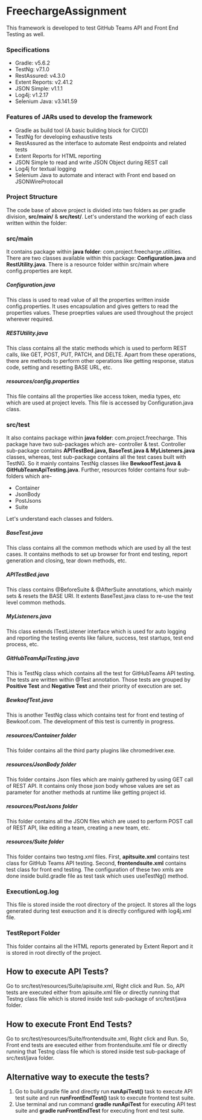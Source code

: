 # FreechargeAssignment
This framework is developed to test GitHub Teams API and Front End Testing as well.

### Specifications
* Gradle: v5.6.2
* TestNg: v7.1.0
* RestAssured: v4.3.0
* Extent Reports: v2.41.2
* JSON Simple: v1.1.1
* Log4j: v1.2.17
* Selenium Java: v3.141.59

### Features of JARs used to develop the framework
* Gradle as build tool (A basic building block for CI/CD)
* TestNg for developing exhaustive tests
* RestAssured as the interface to automate Rest endpoints and related tests
* Extent Reports for HTML reporting
* JSON Simple to read and write JSON Object during REST call
* Log4j for textual logging
* Selenium Java to automate and interact with Front end based on JSONWireProtocall

### Project Structure
The code base of above project is divided into two folders as per gradle division, **src/main/** & **src/test/**. Let's understand the working of each class written within the folder:

### src/main
It contains package within **java folder**: com.project.freecharge.utilities. There are two classes available within this package: **Configuration.java** and **RestUtility.java**. There is a resource folder within src/main where config.properties are kept.

##### Configuration.java
This class is used to read value of all the properties written inside config.properties. It uses encapsulation and gives getters to read the properties values. These proeprties values are used throughout the project wherever required.

##### RESTUtility.java
This class contains all the static methods which is used to perform REST calls, like GET, POST, PUT, PATCH, and DELTE. Apart from these operations, there are methods to perform other operations like getting response, status code, setting and resetting BASE URL, etc.

##### resources/config.properties
This file contains all the properties like access token, media types, etc which are used at project levels. This file is accessed by Configuration.java class.

### src/test
It also contains package within **java folder**: com.project.freecharge. This package have two sub-packages which are- controller & test. Controller sub-package contains **APITestBed.java, BaseTest.java & MyListeners.java** classes, whereas, test sub-package contains all the test cases built with TestNG. So it mainly contains TestNg classes like **BewkoofTest.java & GitHubTeamApiTesting.java**.
Further, resources folder contains four sub-folders which are-
* Container
* JsonBody
* PostJsons
* Suite

Let's understand each classes and folders.

##### BaseTest.java
This class contains all the common methods which are used by all the test cases. It contains methods to set up browser for front end testing, report generation and closing, tear down methods, etc.

##### APITestBed.java
This class contains @BeforeSuite & @AfterSuite annotations, which mainly sets & resets the BASE URI. It extents BaseTest.java class to re-use the test level common methods.

##### MyListeners.java
This class extends ITestListener interface which is used for auto logging and reporting the testing events like failure, success, test startups, test end process, etc.

##### GitHubTeamApiTesting.java
This is TestNg class which contains all the test for GitHubTeams API testing. The tests are written within @Test annotation. Those tests are grouped by **Positive Test** and **Negative Test** and their priority of execution are set. 

##### BewkoofTest.java
This is another TestNg class which contains test for front end testing of Bewkoof.com. The development of this test is currently in progress.

##### resources/Container folder
This folder contains all the third party plugins like chromedriver.exe.

##### resources/JsonBody folder
This folder contains Json files which are mainly gathered by using GET call of REST API. It contains only those json body whose values are set as parameter for another methods at runtime like getting project id.

##### resources/PostJsons folder
This folder contains all the JSON files which are used to perform POST call of REST API, like editing a team, creating a new team, etc.

##### resources/Suite folder
This folder contains two testng.xml files. First, **apitsuite.xml** contains  test class for GitHub Teams API testing. Second, **frontendsuite.xml** contains test class for front end testing. The configuration of these two xmls are done inside build.gradle file as test task which uses useTestNg() method.

### ExecutionLog.log
This file is stored inside the root directory of the project. It stores all the logs generated during test exeuction and it is directly configured with log4j.xml file.

### TestReport Folder
This folder contains all the HTML reports generated by Extent Report and it is stored in root directly of the project.

## How to execute API Tests?
Go to src/test/resources/Suite/apisuite.xml, Right click and Run. So, API tests are executed either from apisuite.xml file or directly running that Testng class file which is stored inside test sub-package of src/test/java folder.

## How to execute Front End Tests?
Go to src/test/resources/Suite/frontendsuite.xml, Right click and Run. So, Front end tests are executed either from frontendsuite.xml file or directly running that Testng class file which is stored inside test sub-package of src/test/java folder.

## Alternative way to execute the tests?
1. Go to build.gradle file and directly run **runApiTest()** task to execute API test suite and run **runFrontEndTest()** task to execute frontend test suite.
2. Use terminal and run command **gradle runApiTest** for executing API test suite and **gradle runFrontEndTest** for executing front end test suite.
